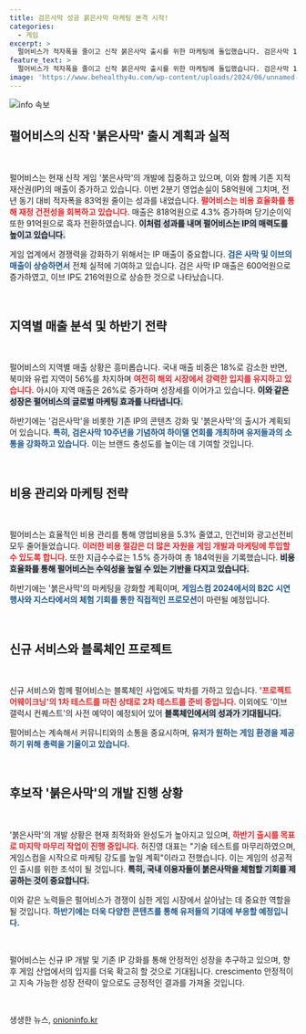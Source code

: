 ```yaml
---
title: 검은사막 성공 붉은사막 마케팅 본격 시작!
categories:
  - 게임
excerpt: >
  펄어비스가 적자폭을 줄이고 신작 붉은사막 출시를 위한 마케팅에 돌입했습니다. 검은사막 10주년을 맞아 신 콘텐츠를 출시하며 기대감을 높이고, 게임스컴과 지스타에서도 시연할 계획입니다!
feature_text: >
  펄어비스가 적자폭을 줄이고 신작 붉은사막 출시를 위한 마케팅에 돌입했습니다. 검은사막 10주년을 맞아 신 콘텐츠를 출시하며 기대감을 높이고, 게임스컴과 지스타에서도 시연할 계획입니다!
image: 'https://www.behealthy4u.com/wp-content/uploads/2024/06/unnamed-file.png'
---
```


<p><img src="https://www.behealthy4u.com/wp-content/uploads/2024/06/unnamed-file.png" alt="info 속보" /></p>

<h2 data-ke-size="size26">펄어비스의 신작 '붉은사막' 출시 계획과 실적</h2>

<p data-ke-size="size16">&nbsp;</p>

<p>펄어비스는 현재 신작 게임 '붉은사막'의 개발에 집중하고 있으며, 이와 함께 기존 지적 재산권(IP)의 매출이 증가하고 있습니다. 이번 2분기 영업손실이 58억원에 그치며, 전년 동기 대비 적자폭을 83억원 줄이는 성과를 내었습니다. <b><span style="color: #ee2323;">펄어비스는 비용 효율화를 통해 재정 건전성을 회복하고 있습니다.</span></b> 매출은 818억원으로 4.3% 증가하며 당기순이익 또한 91억원으로 흑자 전환하였습니다. <b><span style="background-color: #21538527;">이처럼 성과를 내며 펄어비스는 IP의 매력도를 높이고 있습니다.</span></b></p>

<p>게임 업계에서 경쟁력을 강화하기 위해서는 IP 매출이 중요합니다. <b><span style="color: #1a5490;">검은 사막 및 이브의 매출이 상승하면서</span></b> 전체 실적에 기여하고 있습니다. 검은 사막 IP 매출은 600억원으로 증가하였고, 이브 IP도 216억원으로 상승한 것으로 나타났습니다. <p data-ke-size="size16">&nbsp;</p></p>

<h2 data-ke-size="size26">지역별 매출 분석 및 하반기 전략</h2>

<p data-ke-size="size16">&nbsp;</p>

<p>펄어비스의 지역별 매출 상황은 흥미롭습니다. 국내 매출 비중은 18%로 감소한 반면, 북미와 유럽 지역이 56%를 차지하며 <b><span style="color: #ee2323;">여전히 해외 시장에서 강력한 입지를 유지하고 있습니다.</span></b> 아시아 지역 매출은 26%로 증가하며 성장세를 이어가고 있습니다. <b><span style="background-color: #21538527;">이와 같은 성장은 펄어비스의 글로벌 마케팅 효과를 나타냅니다.</span></b></p>

<p>하반기에는 '검은사막'을 비롯한 기존 IP의 콘텐츠 강화 및 '붉은사막'의 출시가 계획되어 있습니다. <b><span style="color: #1a5490;">특히, 검은사막 10주년을 기념하여 하이델 연회를 개최하며 유저들과의 소통을 강화하고 있습니다.</span></b> 이는 브랜드 충성도를 높이는 데 기여할 것입니다. <p data-ke-size="size16">&nbsp;</p></p>

<h2 data-ke-size="size26">비용 관리와 마케팅 전략</h2>

<p data-ke-size="size16">&nbsp;</p>

<p>펄어비스는 효율적인 비용 관리를 통해 영업비용을 5.3% 줄였고, 인건비와 광고선전비 모두 줄어들었습니다. <b><span style="color: #ee2323;">이러한 비용 절감은 더 많은 자원을 게임 개발과 마케팅에 투입할 수 있도록 합니다.</span></b> 또한 지급수수료는 1.5% 증가하여 총 184억원을 기록했습니다. <b><span style="background-color: #21538527;">비용 효율화를 통해 펄어비스는 수익성을 높일 수 있는 기반을 다지고 있습니다.</span></b></p>

<p>하반기에는 '붉은사막'의 마케팅을 강화할 계획이며, <b><span style="color: #1a5490;">게임스컴 2024에서의 B2C 시연 행사와 지스타에서의 체험 기회를 통한 직접적인 프로모션</span></b>이 마련될 예정입니다. <p data-ke-size="size16">&nbsp;</p></p>

<h2 data-ke-size="size26">신규 서비스와 블록체인 프로젝트</h2>

<p data-ke-size="size16">&nbsp;</p>

<p>신규 서비스와 함께 펄어비스는 블록체인 사업에도 박차를 가하고 있습니다. <b><span style="color: #ee2323;">'프로젝트 어웨이크닝'의 1차 테스트를 마친 상태로 2차 테스트를 준비 중입니다.</span></b> 이외에도 '이브 갤럭시 컨퀘스트'의 사전 예약이 예정되어 있어 <b><span style="background-color: #21538527;">블록체인에서의 성과가 기대됩니다.</span></b> </p>

<p>펄어비스는 계속해서 커뮤니티와의 소통을 중요시하며, <b><span style="color: #1a5490;">유저가 원하는 게임 환경을 제공하기 위해 총력을 기울이고 있습니다.</span></b> <p data-ke-size="size16">&nbsp;</p></p>

<h2 data-ke-size="size26">후보작 '붉은사막'의 개발 진행 상황</h2>

<p data-ke-size="size16">&nbsp;</p>

<p>'붉은사막'의 개발 상황은 현재 최적화와 완성도가 높아지고 있으며, <b><span style="color: #ee2323;">하반기 출시를 목표로 마지막 마무리 작업이 진행 중입니다.</span></b> 허진영 대표는 "기술 테스트를 마무리하였으며, 게임스컴을 시작으로 마케팅 강도를 높일 계획"이라고 전했습니다. 이는 게임의 성공적인 출시를 위한 초석이 될 것입니다. <b><span style="background-color: #21538527;">특히, 국내 이용자들이 붉은사막을 체험할 기회를 제공하는 것이 중요합니다.</span></b> </p>

<p>이와 같은 노력들은 펄어비스가 경쟁이 심한 게임 시장에서 살아남는 데 중요한 역할을 될 것입니다. <b><span style="color: #1a5490;">하반기에는 더욱 다양한 콘텐츠를 통해 유저들의 기대에 부응할 예정입니다.</span></b> <p data-ke-size="size16">&nbsp;</p></p>

<p>펄어비스는 신규 IP 개발 및 기존 IP 강화를 통해 안정적인 성장을 추구하고 있으며, 향후 게임 산업에서의 입지를 더욱 확고히 할 것으로 기대됩니다. crescimento 안정적이고 지속 가능한 성장 전략이 앞으로도 긍정적인 결과를 가져올 것입니다. <p data-ke-size="size16">&nbsp;</p></p>
생생한 뉴스, <a href="https://onioninfo.kr" rel="dofollow">onioninfo.kr</a>


